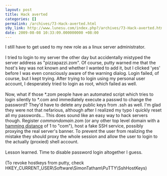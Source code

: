 ```yaml
---
layout: post
title: Hack averted
categories: []
permalink: /archives/73-Hack-averted.html
s9y_link: http://www.lunesu.com/index.php?/archives/73-Hack-averted.html
date: 2009-08-08 10:33:09.000000000 +08:00
---
```

I still have to get used to my new role as a linux server administrator. <br />
<br />
I tried to login to my server the other day but accidentally mistyped the server address as "pizzapazzi.zom". Of course, putty warned me that the host's key was not known and whether I wanted to add it, but I clicked 'yes' before I was even consciously aware of the warning dialog. Login failed, of course, but I kept trying. After trying to login using my personal user account, I desperately tried to login as root, which failed as well.<br />
<br />
Now, what if those *.zom people have an automated script which tries to login silently to *.com and immediately execute a passwd to change the password? They'd have to delete any public keys from .ssh as well. I'm glad they were not that nefarious, although after I realized my typo I quickly reset all my passwords... This does sound like an easy way to hack servers though. Register <em>commondomain</em>.zom (or any other top level domain with a <a href="http://en.wikipedia.org/wiki/Hamming_distance" title="Hamming distance @ wikipedia">hamming distance</a> of 1 to "com"), host a fake SSH service, possibly proxying the real server's banner. To prevent the user from realizing the mistake they should proxy the whole session and allow the user to login to the actually (proxied) shell account.<br />
<br />
Lesson learned. Time to disable password login altogether I guess.<br />
<br />
(To revoke hostkeys from putty, check HKEY_CURRENT_USER\Software\SimonTatham\PuTTY\SshHostKeys)
